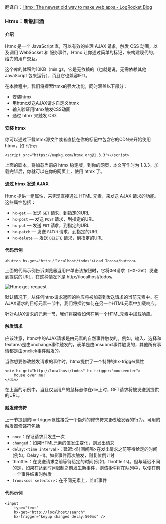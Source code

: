 翻译自：[Htmx: The newest old way to make web apps - LogRocket Blog](https://blog.logrocket.com/htmx-the-newest-old-way-to-make-web-apps/)



### Htmx：新瓶旧酒



#### 介绍



Htmx 是一个 JavaScript 库，可以有效的处理 AJAX 请求，触发 CSS 动画，以及调用 WebSocket 和 服务事件。Htmx 让你通过简单的标记，来构建现代的，给力的用户交互。



这个库的体积约10KB（min.gz，它是无依赖的（也就是说，无需依赖其他 JavaScript 包来运行），而且它也兼容IE11。



在本教程中，我们将探索htmx的强大功能，同时涵盖以下部分：

- 安装htmx
- 用htmx发送AJAX请求自定义htmx
- 输入验证用htmx触发CSS动画
- 通过 htmx 来触发 CSS



#### 安装 htmx

你可以通过下载htmx源文件或者直接在你的标记中包含它的CDN来开始使用htmx，如下所示

```
<script src="https://unpkg.com/htmx.org@1.3.3"></script>
```

上面的脚本，将加载当前的 htmx 稳定版，到你的网页，本文写作时为 1.3.3。加载完毕后，你就可以在你的网页上，使用 htmx 了。



#### 通过 htmx 发送 AJAX



Htmx 提供一组属性，来实现直接通过 HTML 元素，来发送 AJAX 请求的功能。这些属性包括：



- `hx-get` — 发送 `GET` 请求，到指定的URL
- `hx-post` — 发送 `POST` 请求，到指定的URL
- `hx-put` — 发送 `PUT` 请求，到指定的URL
- `hx-patch` — 发送 `PATCH` 请求，到指定的URL
- `hx-delete` — 发送 `DELETE` 请求，到指定的URL



#### 代码示例

```
<button hx-get="http://localhost/todos">Load Todos</button>
```



上面的代码示例告诉浏览器当用户单击该按钮时，它将Get请求（HX-Get）发送到提供的URL，在这种情况下是 http://localhost/todos。



![Htmx get-request](https://blog.logrocket.com/wp-content/uploads/2021/05/htmx-get-request.gif)

默认情况下，从任何htmx请求返回的响应将被加载到发送请求的当前元素中。在AJAX请求的目标元素一节中，我们将探讨如何在另一个HTML元素中加载响应。



针对AJAX请求的元素一节，我们将探索如何在另一个HTML元素中加载响应。



#### 触发请求



应该注意，htmx中的AJAX请求是由元素的自然事件触发的。例如，输入、选择和textarea是由onchange事件触发的，表单是由onsubmit事件触发的，其他所有事情都是由onclick事件触发的。



当你想要修改触发请求的事件时，htmx提供了一个特殊的hx-trigger属性



```
<div hx-get="http://localhost/todos" hx-trigger="mouseenter">
    Mouse over me!
</div>
```



在上面的示例中，当且仅当用户的鼠标悬停在div上时，GET请求将被发送到提供的URL。



#### 触发修饰符



上一节提到的hx-trigger属性接受一个额外的修饰符来更改触发器的行为。可用的触发器修饰符包括



- `once`：保证请求只发生一次
- `changed`：如果HTML元素的值发生变化，则发出请求
- `delay:<time interval>`：延迟:<时间间隔>在发出请求之前等待给定的时间(例如，Delay -1)。如果事件再次触发，则复位倒计时
- throttle:<time interval>：在发送请求之前等待给定的时间(例如，throttle:1s)。但与延迟不同的是，如果在达到时间限制之前发生新事件，则该事件将在队列中，以便在前一个事件结束时触发
- `from:<css selector>`：在不同元素上，监听事件



#### 代码示例



```
<input
    type="text"
    hx-get="http://localhost/search"
    hx-trigger="keyup changed delay:500ms" />
```

